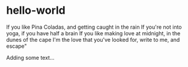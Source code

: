 # hello-world
If you like Pina Coladas, and getting caught in the rain
If you're not into yoga, if you have half a brain
If you like making love at midnight, in the dunes of the cape
I'm the love that you've looked for, write to me, and escape"

Adding some text...
